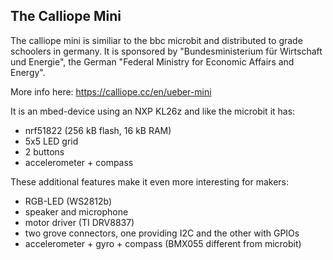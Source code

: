 
## The Calliope Mini 

The calliope mini is similiar to the bbc microbit and distributed to grade schoolers in germany.
It is sponsored by "Bundesministerium für Wirtschaft und Energie", 
the German "Federal Ministry for Economic Affairs and Energy".

More info here: https://calliope.cc/en/ueber-mini

It is an mbed-device using an NXP KL26z and like the microbit it has:
* nrf51822 (256 kB flash, 16 kB RAM)
* 5x5 LED grid
* 2 buttons
* accelerometer + compass

These additional features make it even more interesting for makers:
* RGB-LED (WS2812b)
* speaker and microphone
* motor driver (TI DRV8837)
* two grove connectors, one providing I2C and the other with GPIOs
* accelerometer + gyro + compass (BMX055 different from microbit)
